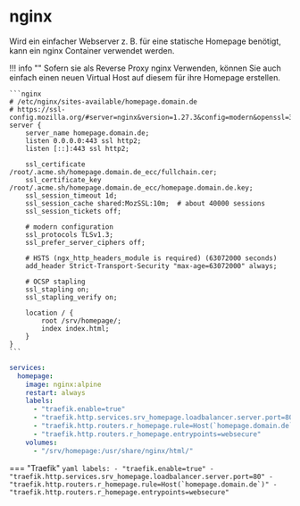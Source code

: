 # nginx

Wird ein einfacher Webserver z. B. für eine statische Homepage benötigt, kann ein nginx Container verwendet werden.

!!! info ""
    Sofern sie als Reverse Proxy nginx Verwenden, können Sie auch einfach einen
    neuen Virtual Host auf diesem für ihre Homepage erstellen.

    ```nginx
    # /etc/nginx/sites-available/homepage.domain.de
    # https://ssl-config.mozilla.org/#server=nginx&version=1.27.3&config=modern&openssl=3.4.0&ocsp=false&guideline=5.7
    server {
        server_name homepage.domain.de;
        listen 0.0.0.0:443 ssl http2;
        listen [::]:443 ssl http2;

        ssl_certificate /root/.acme.sh/homepage.domain.de_ecc/fullchain.cer;
        ssl_certificate_key /root/.acme.sh/homepage.domain.de_ecc/homepage.domain.de.key;
        ssl_session_timeout 1d;
        ssl_session_cache shared:MozSSL:10m;  # about 40000 sessions
        ssl_session_tickets off;

        # modern configuration
        ssl_protocols TLSv1.3;
        ssl_prefer_server_ciphers off;

        # HSTS (ngx_http_headers_module is required) (63072000 seconds)
        add_header Strict-Transport-Security "max-age=63072000" always;

        # OCSP stapling
        ssl_stapling on;
        ssl_stapling_verify on;

        location / {
            root /srv/homepage/;
            index index.html;
        }
    }
    ```

```yaml
services:
  homepage:
    image: nginx:alpine
    restart: always
    labels:
      - "traefik.enable=true"
      - "traefik.http.services.srv_homepage.loadbalancer.server.port=80"
      - "traefik.http.routers.r_homepage.rule=Host(`homepage.domain.de`)"
      - "traefik.http.routers.r_homepage.entrypoints=websecure"
    volumes:
      - "/srv/homepage:/usr/share/nginx/html/"
```

=== "Traefik"
    ```yaml
        labels:
          - "traefik.enable=true"
          - "traefik.http.services.srv_homepage.loadbalancer.server.port=80"
          - "traefik.http.routers.r_homepage.rule=Host(`homepage.domain.de`)"
          - "traefik.http.routers.r_homepage.entrypoints=websecure"
    ```
